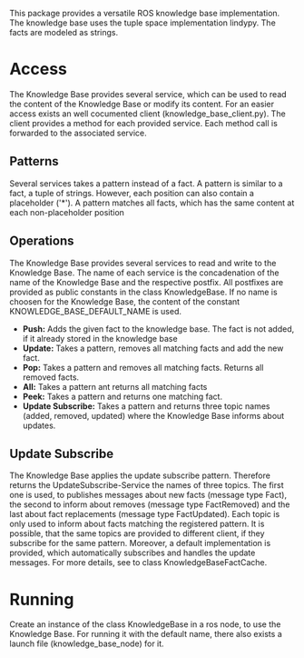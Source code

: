 This package provides a versatile ROS knowledge base implementation. The knowledge base uses the tuple space implementation lindypy. 
The facts are modeled as strings.

# Access
The Knowledge Base provides several service, which can be used to read the content of the Knowledge Base or modify its content. For an easier access exists an well cocumented client (knowledge_base_client.py). The client provides a method for each provided service. Each method call is forwarded to the associated service.

## Patterns
Several services takes a pattern instead of a fact. A pattern is similar to a fact, a tuple of strings. However, each position can also contain a placeholder ('*'). A pattern matches all facts, which has the same content at each non-placeholder position

## Operations
The Knowledge Base provides several services to read and write to the Knowledge Base. The name of each service is the concadenation of the name of the Knowledge Base and the respective postfix. All postfixes are provided as public constants in the class KnowledgeBase. If no name is choosen for the Knowledge Base, the content of the constant KNOWLEDGE_BASE_DEFAULT_NAME is used.
* __Push:__ Adds the given fact to the knowledge base. The fact is not added, if it already stored in the knowledge base
* __Update:__ Takes a pattern, removes all matching facts and add the new fact.
* __Pop:__ Takes a pattern and removes all matching facts. Returns all removed facts.
* __All:__ Takes a pattern ant returns all matching facts
* __Peek:__ Takes a pattern and returns one matching fact.
* __Update Subscribe:__ Takes a pattern and returns three topic names (added, removed, updated) where the Knowledge Base informs about updates.

## Update Subscribe
The Knowledge Base applies the update subscribe pattern. Therefore returns the UpdateSubscribe-Service the names of three topics. The first one is used, to publishes messages about new facts (message type Fact), the second to inform about removes (message type FactRemoved) and the last about fact replacements (message type FactUpdated). Each topic is only used to inform about facts matching the registered pattern.
It is possible, that the same topics are provided to different client, if they subscribe for the same pattern.
Moreover, a default implementation is provided, which automatically subscribes and handles the update messages. For more details, see to  class KnowledgeBaseFactCache.

# Running
Create an instance of the class KnowledgeBase in a ros node, to use the Knowledge Base. For running it with the default name, there also exists a launch file (knowledge_base_node) for it.